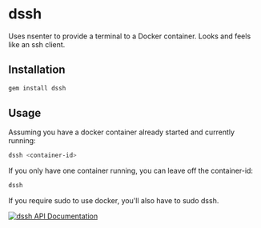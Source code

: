 dssh
====

Uses nsenter to provide a terminal to a Docker container. Looks and feels like an ssh client.



Installation
------------


```bash
gem install dssh
```


Usage
-----

Assuming you have a docker container already started and currently running:


```bash
dssh <container-id>
```


If you only have one container running, you can leave off the container-id:

```bash
dssh
```


If you require sudo to use docker, you'll also have to sudo dssh.




[![dssh API Documentation](https://www.omniref.com/ruby/gems/dssh.png)](https://www.omniref.com/ruby/gems/dssh)
